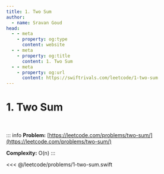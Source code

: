 ```yaml
---
title: 1. Two Sum
author:
  - name: Sravan Goud
head:
  - - meta
    - property: og:type
      content: website
  - - meta
    - property: og:title
      content: 1. Two Sum
  - - meta
    - property: og:url
      content: https://swiftrivals.com/leetcode/1-two-sum
---
```


# 1. Two Sum

<br/>

::: info
**Problem:** [https://leetcode.com/problems/two-sum/](https://leetcode.com/problems/two-sum/)

**Complexity:** O(n)
:::

<<< @/leetcode/problems/1-two-sum.swift
